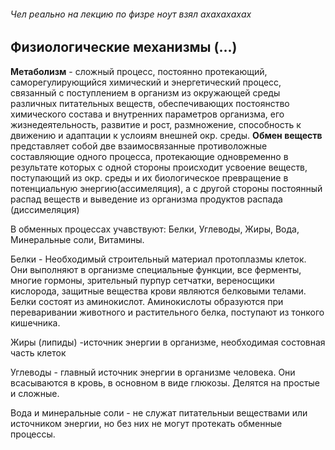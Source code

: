 ###### Чел реально на лекцию по физре ноут взял ахахахахах

## Физиологические механизмы (...)

**Метаболизм** - сложный процесс, постоянно протекающий, саморегулирующийся химический и энергетический процесс, связанный с поступлением в организм из окружающей среды различных питательных веществ, обеспечивающих постоянство химического состава и внутренних параметров организма, его жизнедеятельность, развитие и рост, размножение, способность к движению и адаптации к услоиям внешней окр. среды. **Обмен веществ** представляет собой две взаимосвязанные противоложные составляющие одного процесса, протекающие одновременно в результате которых с одной стороны происходит усвоение веществ, поступающий из окр. среды и их биологическое превращение в потенциальную энергию(ассимеляция), а с другой стороны постоянный распад веществ и выведение из организма продуктов распада (диссимеляция)

В обменных процессах учавствуют: Белки, Углеводы, Жиры, Вода, Минеральные соли, Витамины.

Белки - Необходимый строительный материал протоплазмы клеток. Они выполняют в организме специальные функции, все ферменты, многие гормоны, зрительный пурпур сетчатки, вереносщики кислорода, защитные вещества крови являются белковыми телами. Белки состоят из аминокислот. Аминокислоты образуются при переваривании животного и растительного белка, поступают из тонкого кишечника.

Жиры (липиды) -источник энергии в организме, необходимая состовная часть клеток

Углеводы - главный источник энергии в организме человека.  Они всасываются в кровь, в основном в виде глюкозы. Делятся на простые и сложные. 

Вода и минеральные соли - не служат питательныи веществами или источником энергии, но без них не могут протекать обменные процессы. 

